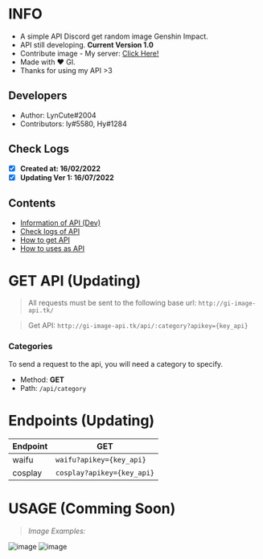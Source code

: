# INFO
- A simple API Discord get random image Genshin Impact. 
- API still developing. **Current Version 1.0** 
- Contribute image - My server: [Click Here!](https://discord.gg/6TZVye2G3E)
- Made with ❤️ GI.
- Thanks for using my API >3
## Developers
- Author: LynCute#2004
- Contributors: ly#5580, Hy#1284 
## Check Logs
- [x] **Created at: 16/02/2022**
- [x] **Updating Ver 1: 16/07/2022**
## Contents
- [Information of API (Dev)](#info)
- [Check logs of API](#check-logs)
- [How to get API](#get-api-updating)
- [How to uses as API](#usage-comming-soon)
# GET API (Updating)
> All requests must be sent to the following base url: `http://gi-image-api.tk/` 

> Get API: `http://gi-image-api.tk/api/:category?apikey={key_api}`

### Categories

To send a request to the api, you will need a category to specify.

- Method: **GET**
- Path: `/api/category`

# Endpoints (Updating)
| Endpoint  | GET |
| ------------- | ------------- |
| waifu  | ```waifu?apikey={key_api}```  |
| cosplay  | ```cosplay?apikey={key_api}```  |

# USAGE (Comming Soon)
> *Image Examples:*


![image](https://user-images.githubusercontent.com/52123370/178935636-d857b780-6761-4e2e-8f8a-e911bc5592cf.png) ![image](https://user-images.githubusercontent.com/52123370/178936936-f109d4d3-9759-444e-994c-59a128e1b725.png)


